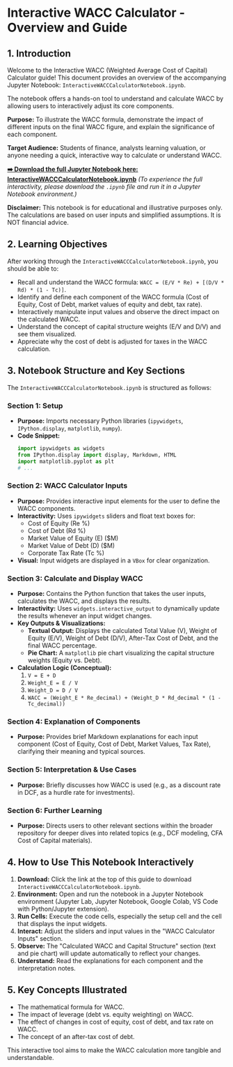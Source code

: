 # Interactive WACC Calculator - Overview and Guide

## 1. Introduction

Welcome to the Interactive WACC (Weighted Average Cost of Capital) Calculator guide! This document provides an overview of the accompanying Jupyter Notebook: `InteractiveWACCCalculatorNotebook.ipynb`.

The notebook offers a hands-on tool to understand and calculate WACC by allowing users to interactively adjust its core components.

**Purpose:** To illustrate the WACC formula, demonstrate the impact of different inputs on the final WACC figure, and explain the significance of each component.

**Target Audience:** Students of finance, analysts learning valuation, or anyone needing a quick, interactive way to calculate or understand WACC.

**[➡️ Download the full Jupyter Notebook here: InteractiveWACCCalculatorNotebook.ipynb](./InteractiveWACCCalculatorNotebook.ipynb)**
*(To experience the full interactivity, please download the `.ipynb` file and run it in a Jupyter Notebook environment.)*

**Disclaimer:** This notebook is for educational and illustrative purposes only. The calculations are based on user inputs and simplified assumptions. It is NOT financial advice.

## 2. Learning Objectives

After working through the `InteractiveWACCCalculatorNotebook.ipynb`, you should be able to:

*   Recall and understand the WACC formula: `WACC = (E/V * Re) + [(D/V * Rd) * (1 - Tc)]`.
*   Identify and define each component of the WACC formula (Cost of Equity, Cost of Debt, market values of equity and debt, tax rate).
*   Interactively manipulate input values and observe the direct impact on the calculated WACC.
*   Understand the concept of capital structure weights (E/V and D/V) and see them visualized.
*   Appreciate why the cost of debt is adjusted for taxes in the WACC calculation.

## 3. Notebook Structure and Key Sections

The `InteractiveWACCCalculatorNotebook.ipynb` is structured as follows:

### Section 1: Setup
*   **Purpose:** Imports necessary Python libraries (`ipywidgets`, `IPython.display`, `matplotlib`, `numpy`).
*   **Code Snippet:**
    ```python
    import ipywidgets as widgets
    from IPython.display import display, Markdown, HTML
    import matplotlib.pyplot as plt
    # ...
    ```

### Section 2: WACC Calculator Inputs
*   **Purpose:** Provides interactive input elements for the user to define the WACC components.
*   **Interactivity:** Uses `ipywidgets` sliders and float text boxes for:
    *   Cost of Equity (Re %)
    *   Cost of Debt (Rd %)
    *   Market Value of Equity (E) ($M)
    *   Market Value of Debt (D) ($M)
    *   Corporate Tax Rate (Tc %)
*   **Visual:** Input widgets are displayed in a `VBox` for clear organization.

### Section 3: Calculate and Display WACC
*   **Purpose:** Contains the Python function that takes the user inputs, calculates the WACC, and displays the results.
*   **Interactivity:** Uses `widgets.interactive_output` to dynamically update the results whenever an input widget changes.
*   **Key Outputs & Visualizations:**
    *   **Textual Output:** Displays the calculated Total Value (V), Weight of Equity (E/V), Weight of Debt (D/V), After-Tax Cost of Debt, and the final WACC percentage.
    *   **Pie Chart:** A `matplotlib` pie chart visualizing the capital structure weights (Equity vs. Debt).
*   **Calculation Logic (Conceptual):**
    1.  `V = E + D`
    2.  `Weight_E = E / V`
    3.  `Weight_D = D / V`
    4.  `WACC = (Weight_E * Re_decimal) + (Weight_D * Rd_decimal * (1 - Tc_decimal))`

### Section 4: Explanation of Components
*   **Purpose:** Provides brief Markdown explanations for each input component (Cost of Equity, Cost of Debt, Market Values, Tax Rate), clarifying their meaning and typical sources.

### Section 5: Interpretation & Use Cases
*   **Purpose:** Briefly discusses how WACC is used (e.g., as a discount rate in DCF, as a hurdle rate for investments).

### Section 6: Further Learning
*   **Purpose:** Directs users to other relevant sections within the broader repository for deeper dives into related topics (e.g., DCF modeling, CFA Cost of Capital materials).

## 4. How to Use This Notebook Interactively

1.  **Download:** Click the link at the top of this guide to download `InteractiveWACCCalculatorNotebook.ipynb`.
2.  **Environment:** Open and run the notebook in a Jupyter Notebook environment (Jupyter Lab, Jupyter Notebook, Google Colab, VS Code with Python/Jupyter extension).
3.  **Run Cells:** Execute the code cells, especially the setup cell and the cell that displays the input widgets.
4.  **Interact:** Adjust the sliders and input values in the "WACC Calculator Inputs" section.
5.  **Observe:** The "Calculated WACC and Capital Structure" section (text and pie chart) will update automatically to reflect your changes.
6.  **Understand:** Read the explanations for each component and the interpretation notes.

## 5. Key Concepts Illustrated

*   The mathematical formula for WACC.
*   The impact of leverage (debt vs. equity weighting) on WACC.
*   The effect of changes in cost of equity, cost of debt, and tax rate on WACC.
*   The concept of an after-tax cost of debt.

This interactive tool aims to make the WACC calculation more tangible and understandable.
